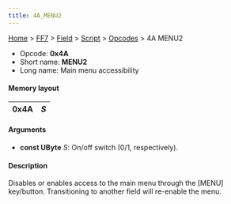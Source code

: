 ```yaml
---
title: 4A_MENU2
---
```


[Home](../../../../Main_Page.md) > [FF7](../../../../FF7.md) > [Field](../../../Field.md) > [Script](../../Script.md) > [Opcodes](../Opcodes.md) > 4A MENU2

-   Opcode: **0x4A**
-   Short name: **MENU2**
-   Long name: Main menu accessibility

#### Memory layout

| 0x4A | *S* |
|------|-----|

#### Arguments

-   **const UByte** *S*: On/off switch (0/1, respectively).

#### Description

Disables or enables access to the main menu through the \[MENU\] key/button. Transitioning to another field will re-enable the menu.
